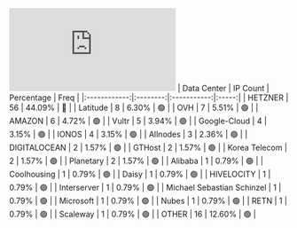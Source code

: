 ![Diagramm](https://github.com/111STAVR111/props/blob/main/Celestia/Mainnet/Decentralization/1/README.md)
| Data Center | IP Count | Percentage | Freq |
|:------------:|:--------:|:-----------:|:-----:|
| HETZNER | 56 | 44.09% | 🔴 |
| Latitude | 8 | 6.30% | 🟢 |
| OVH | 7 | 5.51% | 🟢 |
| AMAZON | 6 | 4.72% | 🟢 |
| Vultr | 5 | 3.94% | 🟢 |
| Google-Cloud | 4 | 3.15% | 🟢 |
| IONOS | 4 | 3.15% | 🟢 |
| Allnodes | 3 | 2.36% | 🟢 |
| DIGITALOCEAN | 2 | 1.57% | 🟢 |
| GTHost | 2 | 1.57% | 🟢 |
| Korea Telecom | 2 | 1.57% | 🟢 |
| Planetary | 2 | 1.57% | 🟢 |
| Alibaba | 1 | 0.79% | 🟢 |
| Coolhousing | 1 | 0.79% | 🟢 |
| Daisy | 1 | 0.79% | 🟢 |
| HIVELOCITY | 1 | 0.79% | 🟢 |
| Interserver | 1 | 0.79% | 🟢 |
| Michael Sebastian Schinzel | 1 | 0.79% | 🟢 |
| Microsoft | 1 | 0.79% | 🟢 |
| Nubes | 1 | 0.79% | 🟢 |
| RETN | 1 | 0.79% | 🟢 |
| Scaleway | 1 | 0.79% | 🟢 |
| OTHER | 16 | 12.60% | 🟢 |
